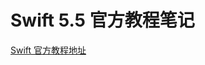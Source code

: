 
# Swift 5.5 官方教程笔记

[Swift 官方教程地址](https://docs.swift.org/swift-book/LanguageGuide/TheBasics.html)
